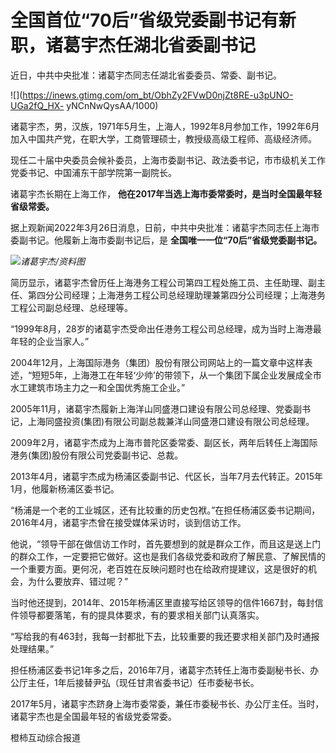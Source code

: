 # 全国首位“70后”省级党委副书记有新职，诸葛宇杰任湖北省委副书记

近日，中共中央批准：诸葛宇杰同志任湖北省委委员、常委、副书记。

![](https://inews.gtimg.com/om_bt/ObhZy2FVwD0njZt8RE-u3pUNO-UGa2fQ_HX-
yNCnNwQysAA/1000)

诸葛宇杰，男，汉族，1971年5月生，上海人，1992年8月参加工作，1992年6月加入中国共产党，在职大学，工商管理硕士，教授级高级工程师、高级经济师。

现任二十届中央委员会候补委员，上海市委副书记、政法委书记，市市级机关工作党委书记、中国浦东干部学院第一副院长。

诸葛宇杰长期在上海工作， **他在2017年当选上海市委常委时，是当时全国最年轻省级常委。**

据上观新闻2022年3月26日消息，日前，中共中央批准：诸葛宇杰同志任上海市委副书记。他履新上海市委副书记后，是
**全国唯一一位“70后”省级党委副书记。**

![](https://inews.gtimg.com/om_bt/OfZcjmWTS8ntNKvkie1A_WXxkThbljcC98AwwpVAt2PfkAA/1000)_诸葛宇杰/资料图_

简历显示，诸葛宇杰曾历任上海港务工程公司第四工程处施工员、主任助理、副主任、第四分公司经理；上海港务工程公司总经理助理兼第四分公司经理；上海港务工程公司副总经理、总经理等。

“1999年8月，28岁的诸葛宇杰受命出任港务工程公司总经理，成为当时上海港最年轻的企业当家人。”

2004年12月，上海国际港务（集团）股份有限公司网站上的一篇文章中这样表述，“短短5年，上海港工在年轻‘少帅’的带领下，从一个集团下属企业发展成全市水工建筑市场主力之一和全国优秀施工企业。”

2005年11月，诸葛宇杰履新上海洋山同盛港口建设有限公司总经理、党委副书记，上海同盛投资(集团)有限公司副总裁兼洋山同盛港口建设有限公司总经理。

2009年2月，诸葛宇杰成为上海市普陀区委常委、副区长，两年后转任上海国际港务(集团)股份有限公司党委副书记、总裁。

2013年4月，诸葛宇杰成为杨浦区委副书记、代区长，当年7月去代转正。2015年1月，他履新杨浦区委书记。

“杨浦是一个老的工业城区，还有比较重的历史包袱。”在担任杨浦区委书记期间，2016年4月，诸葛宇杰曾在接受媒体采访时，谈到信访工作。

他说，“领导干部在做信访工作时，首先要想到的就是群众工作，而且这是送上门的群众工作，一定要把它做好。这也是我们各级党委和政府了解民意、了解民情的一个重要方面。更何况，老百姓在反映问题时也在给政府提建议，这是很好的机会，为什么要放弃、错过呢？”

当时他还提到，2014年、2015年杨浦区里直接写给区领导的信件1667封，每封信件领导都要落笔，有的提具体要求，有的要求相关部门认真落实。

“写给我的有463封，我每一封都批下去，比较重要的我还要求相关部门及时通报处理结果。”

担任杨浦区委书记1年多之后，2016年7月，诸葛宇杰转任上海市委副秘书长、办公厅主任，1年后接替尹弘（现任甘肃省委书记）任市委秘书长。

2017年5月，诸葛宇杰跻身上海市委常委，兼任市委秘书长、办公厅主任。当时，诸葛宇杰也是全国最年轻的省级党委常委。

橙柿互动综合报道


